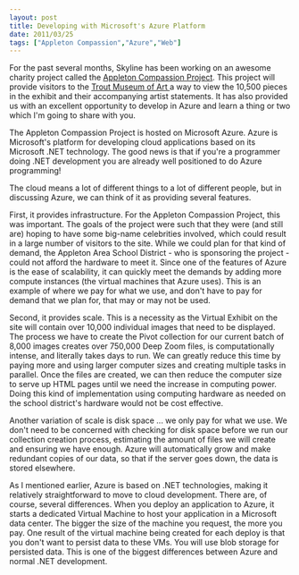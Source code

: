 ```yaml
---
layout: post
title: Developing with Microsoft's Azure Platform
date: 2011/03/25
tags: ["Appleton Compassion","Azure","Web"]
---
```


For the past several months, Skyline has been working on an awesome charity project called the [Appleton Compassion Project](http://www.appletoncompassion.org/). This project will provide visitors to the [Trout Museum of Art ](http://www.troutmuseum.org/)a way to view the 10,500 pieces in the exhibit and their accompanying artist statements. It has also provided us with an excellent opportunity to develop in Azure and learn a thing or two which I'm going to share with you.

The Appleton Compassion Project is hosted on Microsoft Azure. Azure is Microsoft's platform for developing cloud applications based on its Microsoft .NET technology. The good news is that if you're a programmer doing .NET development you are already well positioned to do Azure programming!

The cloud means a lot of different things to a lot of different people, but in discussing Azure, we can think of it as providing several features.

First, it provides infrastructure. For the Appleton Compassion Project, this was important. The goals of the project were such that they were (and still are) hoping to have some big-name celebrities involved, which could result in a large number of visitors to the site. While we could plan for that kind of demand, the Appleton Area School District - who is sponsoring the project - could not afford the hardware to meet it. Since one of the features of Azure is the ease of scalability, it can quickly meet the demands by adding more compute instances (the virtual machines that Azure uses). This is an example of where we pay for what we use, and don't have to pay for demand that we plan for, that may or may not be used.

Second, it provides scale. This is a necessity as the Virtual Exhibit on the site will contain over 10,000 individual images that need to be displayed. The process we have to create the Pivot collection for our current batch of 8,000 images creates over 750,000 Deep Zoom files, is computationally intense, and literally takes days to run. We can greatly reduce this time by paying more and using larger computer sizes and creating multiple tasks in parallel. Once the files are created, we can then reduce the computer size to serve up HTML pages until we need the increase in computing power. Doing this kind of implementation using computing hardware as needed on the school district's hardware would not be cost effective.

Another variation of scale is disk space ... we only pay for what we use. We don't need to be concerned with checking for disk space before we run our collection creation process, estimating the amount of files we will create and ensuring we have enough. Azure will automatically grow and make redundant copies of our data, so that if the server goes down, the data is stored elsewhere.

As I mentioned earlier, Azure is based on .NET technologies, making it relatively straightforward to move to cloud development. There are, of course, several differences. When you deploy an application to Azure, it starts a dedicated Virtual Machine to host your application in a Microsoft data center. The bigger the size of the machine you request, the more you pay. One result of the virtual machine being created for each deploy is that you don't want to persist data to these VMs. You will use blob storage for persisted data. This is one of the biggest differences between Azure and normal .NET development.

